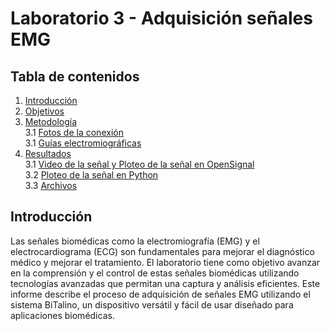 # Laboratorio 3 - Adquisición señales EMG

## **Tabla de contenidos**
1. [Introducción](#id1)
2. [Objetivos](#id2)
3. [Metodología](#id3)\
     3.1 [Fotos de la conexión](#id4)\
     3.1 [Guías electromiográficas](#id5)
4. [Resultados](#id6)\
     3.1 [Video de la señal y Ploteo de la señal en OpenSignal](#id7)\
     3.2 [Ploteo de la señal en Python](#id8)\
     3.3 [Archivos](#id9)

## **Introducción** <a name="id1"></a>
Las señales biomédicas como la electromiografía (EMG) y el electrocardiograma (ECG) son fundamentales para mejorar el diagnóstico médico y mejorar el tratamiento. El laboratorio tiene como objetivo avanzar en la comprensión y el control de estas señales biomédicas utilizando tecnologías avanzadas que permitan una captura y análisis eficientes. Este informe describe el proceso de adquisición de señales EMG utilizando el sistema BiTalino, un dispositivo versátil y fácil de usar diseñado para aplicaciones biomédicas.
